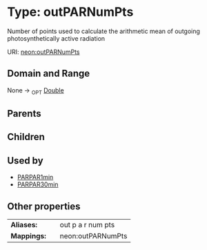 
# Type: outPARNumPts


Number of points used to calculate the arithmetic mean of outgoing photosynthetically active radiation

URI: [neon:outPARNumPts](https://data.neonscience.org/outPARNumPts)


## Domain and Range

None ->  <sub>OPT</sub> [Double](types/Double.md)

## Parents


## Children


## Used by

 * [PARPAR1min](PARPAR1min.md)
 * [PARPAR30min](PARPAR30min.md)

## Other properties

|  |  |  |
| --- | --- | --- |
| **Aliases:** | | out p a r num pts |
| **Mappings:** | | neon:outPARNumPts |

